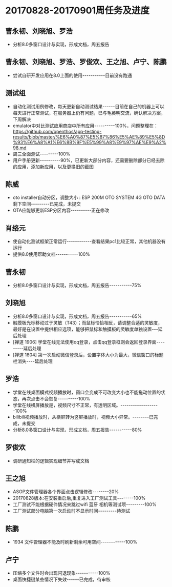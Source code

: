 # 20170828-20170901周任务及进度

## 曹永韧、刘晓旭、罗浩
- 分析8.0多窗口设计与实现，形成文档，周五报告

## 曹永韧、刘晓旭、罗浩、罗俊欢、王之旭、卢宁、陈鹏
- 尝试自研开发应用在8.0上面的使用-----------目前没有跑通

## 测试组
- 自动化测试用例修改，每天更新自动测试结果------目前在自己的机器上可以每天进行正常测试，在服务器上仍有问题，已与毛英明交流，确认解决方案，下周解决
- emulator中对比测试应用商店中所有应用----------100%，问题整理在：https://github.com/openthos/app-testing-results/blob/master/%E6%A0%87%E5%87%86%E5%AE%89%E5%8D%93%E6%A8%A1%E6%8B%9F%E5%99%A8%E9%97%AE%E9%A2%98.md
- 周三全面测试---------100%
- 用户手册更新----------90%，已更新大部分内容，还需要删除部分已经去除的应用，添加新应用，以及更换旧的截图

## 陈威
- oto installer自动分区，调整大小 : ESP 200M   OTO SYSTEM 4G   OTO DATA 剩下空间---------已完成，未提交
- OTA应能够更新ESP分区内容----------正在修改

## 肖络元
- 使自动化测试框架正常运行------------查看结果pc1比较正常，其他机器没有运行
- 提供8.0使用帮助文档-----------100%

## 曹永韧
- 分析8.0多窗口设计与实现，形成文档，周五报告-----------75%

## 刘晓旭
- 分析8.0多窗口设计与实现，形成文档，周五报告-----------65%
- 触摸板光标移动过于灵敏（T43）；而鼠标恰恰相反，请调整合适的灵敏度，最好是在设置中提供相应选项，能够把鼠标和触摸板的灵敏度单独设置---延后处理
- [禅道 1906] 学堂在线无法使用qq登录，点击qq登录框则会返回登录界面---------延后处理
- [禅道 1804] 第一次启动微信登录后，设置字体大小为最大，微信窗口的标题栏消失----延后处理

## 罗浩
- 学堂在线桌面模式视频播放时，窗口会变成不可改变大小也不能拖动位置的状态，再次点击不会恢复----------100%
- 学堂在线横屏播放是，视频尺寸不正常，有透明区域。-------------------100%
- bilibili视频播放时，从横屏转为竖屏播放时，视频大小异常。--------已完成，未提交
- 分析8.0多窗口设计与实现，形成文档，周五报告-----------80%

## 罗俊欢
- 调研通知栏的逻辑实现细节并写成文档

## 王之旭
- ASOP文件管理器各个界面点击逻辑修改--------20%
- 20170828版本:在安装重启后,重复进入工厂测试工具--------100%
- 工厂测试不能根据硬件情况来跳过wifi 蓝牙 相机等测试项---------100%
- 工厂测试部分电脑第一次启动时不显示时间---------待测试

## 陈鹏
- 1934 文件管理器不能及时刷新剩余可用空间------------100%

## 卢宁
- 压缩多个文件时会出现闪退现象-----------100%
- 桌面快捷键某些情况下失效------已完成，待审核



